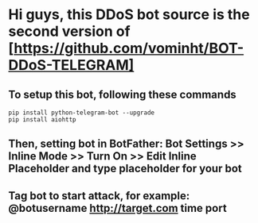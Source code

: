 # Hi guys, this DDoS bot source is the second version of [https://github.com/vominht/BOT-DDoS-TELEGRAM]
## To setup this bot, following these commands
```
pip install python-telegram-bot --upgrade
pip install aiohttp
```
## Then, setting bot in BotFather: Bot Settings >> Inline Mode >> Turn On >> Edit Inline Placeholder and type placeholder for your bot
## Tag bot to start attack, for example:<br> @botusername http://target.com time port 

